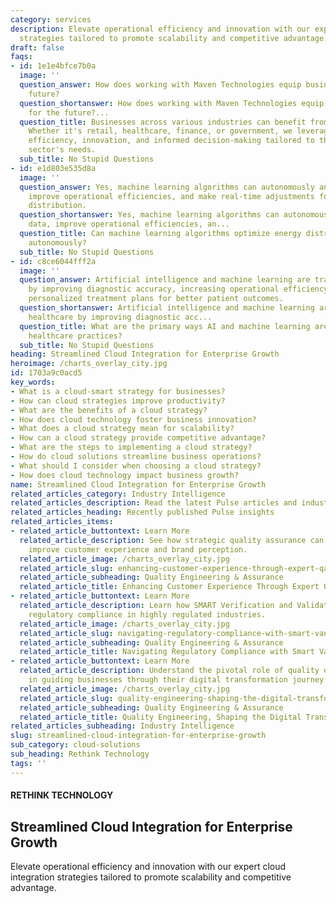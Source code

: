 ```yaml
---
category: services
description: Elevate operational efficiency and innovation with our expert cloud integration
  strategies tailored to promote scalability and competitive advantage.
draft: false
faqs:
- id: 1e1e4bfce7b0a
  image: ''
  question_answer: How does working with Maven Technologies equip businesses for the
    future?
  question_shortanswer: How does working with Maven Technologies equip businesses
    for the future?...
  question_title: Businesses across various industries can benefit from our ML solutions.
    Whether it's retail, healthcare, finance, or government, we leverage ML to drive
    efficiency, innovation, and informed decision-making tailored to the specific
    sector's needs.
  sub_title: No Stupid Questions
- id: e1d803e535d8a
  image: ''
  question_answer: Yes, machine learning algorithms can autonomously analyze data,
    improve operational efficiencies, and make real-time adjustments for optimal energy
    distribution.
  question_shortanswer: Yes, machine learning algorithms can autonomously analyze
    data, improve operational efficiencies, an...
  question_title: Can machine learning algorithms optimize energy distribution networks
    autonomously?
  sub_title: No Stupid Questions
- id: c8ce6044fff2a
  image: ''
  question_answer: Artificial intelligence and machine learning are transforming healthcare
    by improving diagnostic accuracy, increasing operational efficiency, and enabling
    personalized treatment plans for better patient outcomes.
  question_shortanswer: Artificial intelligence and machine learning are transforming
    healthcare by improving diagnostic acc...
  question_title: What are the primary ways AI and machine learning are transforming
    healthcare practices?
  sub_title: No Stupid Questions
heading: Streamlined Cloud Integration for Enterprise Growth
heroimage: /charts_overlay_city.jpg
id: 1703a9c0acd5
key_words:
- What is a cloud-smart strategy for businesses?
- How can cloud strategies improve productivity?
- What are the benefits of a cloud strategy?
- How does cloud technology foster business innovation?
- What does a cloud strategy mean for scalability?
- How can a cloud strategy provide competitive advantage?
- What are the steps to implementing a cloud strategy?
- How do cloud solutions streamline business operations?
- What should I consider when choosing a cloud strategy?
- How does cloud technology impact business growth?
name: Streamlined Cloud Integration for Enterprise Growth
related_articles_category: Industry Intelligence
related_articles_description: Read the latest Pulse articles and industry insights.
related_articles_heading: Recently published Pulse insights
related_articles_items:
- related_article_buttontext: Learn More
  related_article_description: See how strategic quality assurance can significantly
    improve customer experience and brand perception.
  related_article_image: /charts_overlay_city.jpg
  related_article_slug: enhancing-customer-experience-through-expert-qa
  related_article_subheading: Quality Engineering & Assurance
  related_article_title: Enhancing Customer Experience Through Expert QA
- related_article_buttontext: Learn More
  related_article_description: Learn how SMART Verification and Validation streamline
    regulatory compliance in highly regulated industries.
  related_article_image: /charts_overlay_city.jpg
  related_article_slug: navigating-regulatory-compliance-with-smart-vandv
  related_article_subheading: Quality Engineering & Assurance
  related_article_title: Navigating Regulatory Compliance with Smart VandV
- related_article_buttontext: Learn More
  related_article_description: Understand the pivotal role of quality engineering
    in guiding businesses through their digital transformation journey.
  related_article_image: /charts_overlay_city.jpg
  related_article_slug: quality-engineering-shaping-the-digital-transformation
  related_article_subheading: Quality Engineering & Assurance
  related_article_title: Quality Engineering, Shaping the Digital Transformation
related_articles_subheading: Industry Intelligence
slug: streamlined-cloud-integration-for-enterprise-growth
sub_category: cloud-solutions
sub_heading: Rethink Technology
tags: ''
---
```


#### RETHINK TECHNOLOGY
## Streamlined Cloud Integration for Enterprise Growth
Elevate operational efficiency and innovation with our expert cloud integration strategies tailored to promote scalability and competitive advantage.